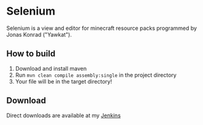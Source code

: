 Selenium
========
Selenium is a view and editor for minecraft resource packs programmed by Jonas Konrad ("Yawkat").

How to build
------------
1. Download and install maven
2. Run `mvn clean compile assembly:single` in the project directory
3. Your file will be in the target directory!

Download
--------
Direct downloads are available at my [Jenkins](http://ci.yawk.at/job/Selenium/)
